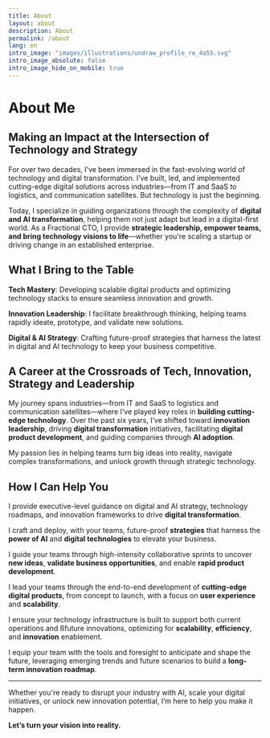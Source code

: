 ```yaml
---
title: About
layout: about
description: About
permalink: /about
lang: en
intro_image: "images/illustrations/undraw_profile_re_4a55.svg"
intro_image_absolute: false
intro_image_hide_on_mobile: true
---
```


# About Me

## Making an Impact at the Intersection of Technology and Strategy

For over two decades, I’ve been immersed in the fast-evolving world of technology and digital transformation. I’ve built, led, and implemented cutting-edge digital solutions across industries—from IT and SaaS to logistics, and communication satellites. But technology is just the beginning.

Today, I specialize in guiding organizations through the complexity of **digital and AI transformation**, helping them not just adapt but lead in a digital-first world. As a Fractional CTO, I provide **strategic leadership, empower teams, and bring technology visions to life**—whether you're scaling a startup or driving change in an established enterprise.

## What I Bring to the Table

**Tech Mastery**: Developing scalable digital products and optimizing technology stacks to ensure seamless innovation and growth.

**Innovation Leadership**: I facilitate breakthrough thinking, helping teams rapidly ideate, prototype, and validate new solutions.

**Digital & AI Strategy**: Crafting future-proof strategies that harness the latest in digital and AI technology to keep your business competitive.

## A Career at the Crossroads of Tech, Innovation, Strategy and Leadership

My journey spans industries—from IT and SaaS to logistics and communication satellites—where I’ve played key roles in **building cutting-edge technology**. Over the past six years, I’ve shifted toward **innovation leadership**, driving **digital transformation** initiatives, facilitating **digital product development**, and guiding companies through **AI adoption**.

My passion lies in helping teams turn big ideas into reality, navigate complex transformations, and unlock growth through strategic technology.

## How I Can Help You

I provide executive-level guidance on digital and AI strategy, technology roadmaps, and innovation frameworks to drive **digital transformation**.

I craft and deploy, with your teams, future-proof **strategies** that harness the **power of AI** and **digital technologies** to elevate your business.

I guide your teams through high-intensity collaborative sprints to uncover **new ideas**, **validate business opportunities**, and enable **rapid product development**.

I lead your teams through the end-to-end development of **cutting-edge digital products**, from concept to launch, with a focus on **user experience** and **scalability**.

I ensure your technology infrastructure is built to support both current operations and ßfuture innovations, optimizing for **scalability**, **efficiency**, and **innovation** enablement.

I equip your team with the tools and foresight to anticipate and shape the future, leveraging emerging trends and future scenarios to build a **long-term innovation roadmap**.

---

Whether you're ready to disrupt your industry with AI, scale your digital initiatives, or unlock new innovation potential, I’m here to help you make it happen.

**Let’s turn your vision into reality.**